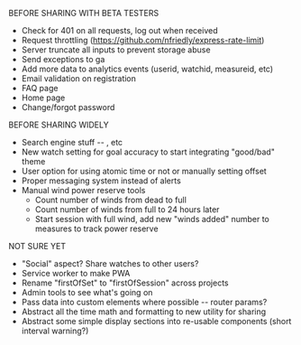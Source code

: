 BEFORE SHARING WITH BETA TESTERS
- Check for 401 on all requests, log out when received
- Request throttling (https://github.com/nfriedly/express-rate-limit)
- Server truncate all inputs to prevent storage abuse
- Send exceptions to ga
- Add more data to analytics events (userid, watchid, measureid, etc)
- Email validation on registration
- FAQ page
- Home page
- Change/forgot password


BEFORE SHARING WIDELY
- Search engine stuff -- <meta>, etc
- New watch setting for goal accuracy to start integrating "good/bad" theme
- User option for using atomic time or not or manually setting offset
- Proper messaging system instead of alerts
- Manual wind power reserve tools
	- Count number of winds from dead to full
	- Count number of winds from full to 24 hours later
	- Start session with full wind, add new "winds added" number to measures to track power reserve


NOT SURE YET
- "Social" aspect? Share watches to other users?
- Service worker to make PWA
- Rename "firstOfSet" to "firstOfSession" across projects
- Admin tools to see what's going on
- Pass data into custom elements where possible -- router params?
- Abstract all the time math and formatting to new utility for sharing
- Abstract some simple display sections into re-usable components (short interval warning?)
